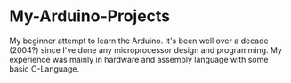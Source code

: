 # My-Arduino-Projects
My beginner attempt to learn the Arduino. It's been well over a decade (2004?) since I've done any microprocessor design and programming. 
My experience was mainly in hardware and assembly language with some basic C-Language. 
